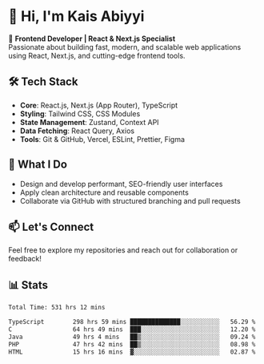 # 👋 Hi, I'm Kais Abiyyi

🚀 **Frontend Developer | React & Next.js Specialist**  
Passionate about building fast, modern, and scalable web applications using React, Next.js, and cutting-edge frontend tools.

## 🛠️ Tech Stack
- **Core**: React.js, Next.js (App Router), TypeScript
- **Styling**: Tailwind CSS, CSS Modules
- **State Management**: Zustand, Context API
- **Data Fetching**: React Query, Axios
- **Tools**: Git & GitHub, Vercel, ESLint, Prettier, Figma

## 📌 What I Do
- Design and develop performant, SEO-friendly user interfaces
- Apply clean architecture and reusable components
- Collaborate via GitHub with structured branching and pull requests

## 📫 Let's Connect
Feel free to explore my repositories and reach out for collaboration or feedback!

## 📊 Stats
<!--START_SECTION:waka-->

```txt
Total Time: 531 hrs 12 mins

TypeScript        298 hrs 59 mins ██████████████░░░░░░░░░░░   56.29 %
C                 64 hrs 49 mins  ███░░░░░░░░░░░░░░░░░░░░░░   12.20 %
Java              49 hrs 4 mins   ██▒░░░░░░░░░░░░░░░░░░░░░░   09.24 %
PHP               47 hrs 42 mins  ██▒░░░░░░░░░░░░░░░░░░░░░░   08.98 %
HTML              15 hrs 16 mins  ▓░░░░░░░░░░░░░░░░░░░░░░░░   02.87 %
```

<!--END_SECTION:waka-->
